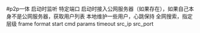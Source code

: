#p2p一体
启动时监听 特定端口
启动时接入公网服务器（如果存在），如果自己本身不是公网服务器，获取用户列表
本地维护一些用户，心跳保持
全网搜索，指定层级
frame format
start cmd params timeout src_ip src_port

